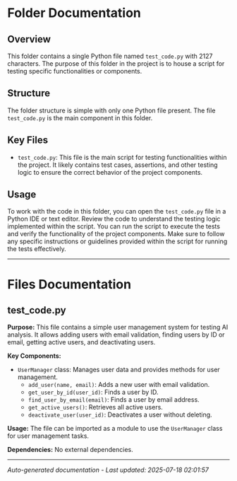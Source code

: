 # Folder Documentation

## Overview
This folder contains a single Python file named `test_code.py` with 2127 characters. The purpose of this folder in the project is to house a script for testing specific functionalities or components.

## Structure
The folder structure is simple with only one Python file present. The file `test_code.py` is the main component in this folder.

## Key Files
- `test_code.py`: This file is the main script for testing functionalities within the project. It likely contains test cases, assertions, and other testing logic to ensure the correct behavior of the project components.

## Usage
To work with the code in this folder, you can open the `test_code.py` file in a Python IDE or text editor. Review the code to understand the testing logic implemented within the script. You can run the script to execute the tests and verify the functionality of the project components. Make sure to follow any specific instructions or guidelines provided within the script for running the tests effectively.

---

# Files Documentation

## test_code.py

**Purpose:** This file contains a simple user management system for testing AI analysis. It allows adding users with email validation, finding users by ID or email, getting active users, and deactivating users.

**Key Components:**
- `UserManager` class: Manages user data and provides methods for user management.
  - `add_user(name, email)`: Adds a new user with email validation.
  - `get_user_by_id(user_id)`: Finds a user by ID.
  - `find_user_by_email(email)`: Finds a user by email address.
  - `get_active_users()`: Retrieves all active users.
  - `deactivate_user(user_id)`: Deactivates a user without deleting.

**Usage:** The file can be imported as a module to use the `UserManager` class for user management tasks.

**Dependencies:** No external dependencies.

---
*Auto-generated documentation - Last updated: 2025-07-18 02:01:57*
